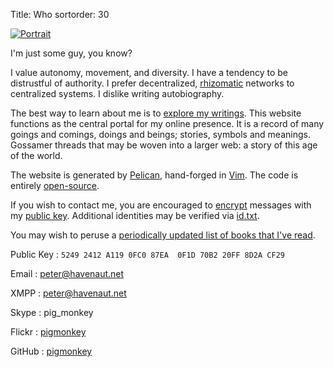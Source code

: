Title: Who
sortorder: 30

[![Portrait](/media/images/headshot.png)](http://www.flickr.com/photos/pigmonkey/4935770947/)

I'm just some guy, you know?

I value autonomy, movement, and diversity. I have a tendency to be distrustful of authority. I prefer decentralized, [rhizomatic](https://github.com/pigmonkey/atheoryofpower/blob/master/chapters/09-forward_to_rhizome.md) networks to centralized systems. I dislike writing autobiography.

The best way to learn about me is to [explore my writings](/archives/). This website functions as the central portal for my online presence. It is a record of many goings and comings, doings and beings; stories, symbols and meanings. Gossamer threads that may be woven into a larger web: a story of this age of the world.

The website is generated by [Pelican](http://getpelican.com/), hand-forged in [Vim](http://www.vim.org/). The code is entirely [open-source](https://github.com/pigmonkey/pig-monkey.com).

If you wish to contact me, you are encouraged to [encrypt](http://gnupg.org/gph/en/manual.html) messages with my [public key](/key.asc). Additional identities may be verified via [id.txt](/id.txt).

You may wish to peruse a [periodically updated list of books that I've read](/books/).

Public Key
:   `5249 2412 A119 0FC0 87EA  0F1D 70B2 20FF 8D2A CF29`

Email
:   peter@havenaut.net

XMPP
:   peter@havenaut.net

Skype
:   pig_monkey

Flickr
:   [pigmonkey](http://www.flickr.com/people/pigmonkey)

GitHub
:   [pigmonkey](https://github.com/pigmonkey)

